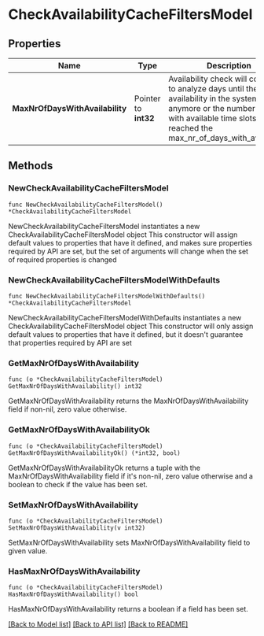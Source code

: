 # CheckAvailabilityCacheFiltersModel

## Properties

Name | Type | Description | Notes
------------ | ------------- | ------------- | -------------
**MaxNrOfDaysWithAvailability** | Pointer to **int32** | Availability check will continue to analyze days until there is no availability in the system anymore or the number of days with available time slots has reached the max_nr_of_days_with_availability | [optional] 

## Methods

### NewCheckAvailabilityCacheFiltersModel

`func NewCheckAvailabilityCacheFiltersModel() *CheckAvailabilityCacheFiltersModel`

NewCheckAvailabilityCacheFiltersModel instantiates a new CheckAvailabilityCacheFiltersModel object
This constructor will assign default values to properties that have it defined,
and makes sure properties required by API are set, but the set of arguments
will change when the set of required properties is changed

### NewCheckAvailabilityCacheFiltersModelWithDefaults

`func NewCheckAvailabilityCacheFiltersModelWithDefaults() *CheckAvailabilityCacheFiltersModel`

NewCheckAvailabilityCacheFiltersModelWithDefaults instantiates a new CheckAvailabilityCacheFiltersModel object
This constructor will only assign default values to properties that have it defined,
but it doesn't guarantee that properties required by API are set

### GetMaxNrOfDaysWithAvailability

`func (o *CheckAvailabilityCacheFiltersModel) GetMaxNrOfDaysWithAvailability() int32`

GetMaxNrOfDaysWithAvailability returns the MaxNrOfDaysWithAvailability field if non-nil, zero value otherwise.

### GetMaxNrOfDaysWithAvailabilityOk

`func (o *CheckAvailabilityCacheFiltersModel) GetMaxNrOfDaysWithAvailabilityOk() (*int32, bool)`

GetMaxNrOfDaysWithAvailabilityOk returns a tuple with the MaxNrOfDaysWithAvailability field if it's non-nil, zero value otherwise
and a boolean to check if the value has been set.

### SetMaxNrOfDaysWithAvailability

`func (o *CheckAvailabilityCacheFiltersModel) SetMaxNrOfDaysWithAvailability(v int32)`

SetMaxNrOfDaysWithAvailability sets MaxNrOfDaysWithAvailability field to given value.

### HasMaxNrOfDaysWithAvailability

`func (o *CheckAvailabilityCacheFiltersModel) HasMaxNrOfDaysWithAvailability() bool`

HasMaxNrOfDaysWithAvailability returns a boolean if a field has been set.


[[Back to Model list]](../README.md#documentation-for-models) [[Back to API list]](../README.md#documentation-for-api-endpoints) [[Back to README]](../README.md)


